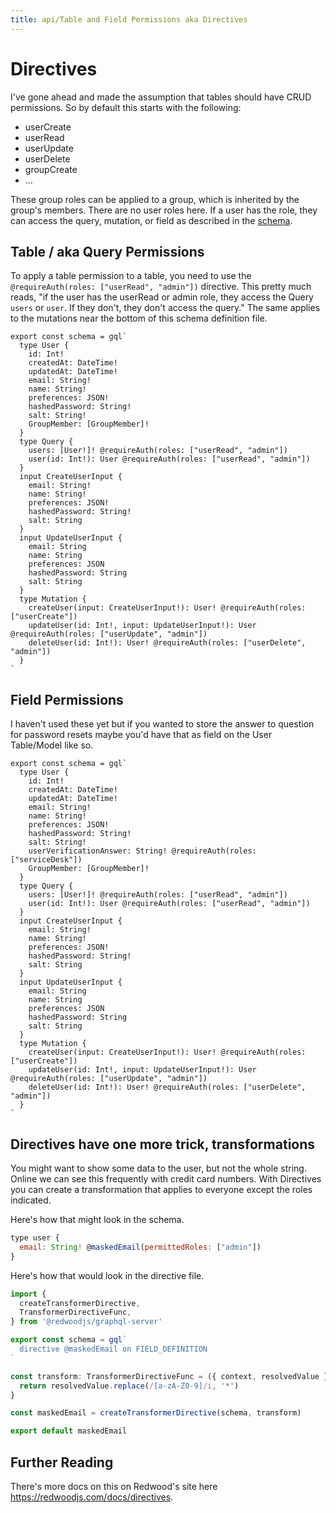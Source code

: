 ```yaml
---
title: api/Table and Field Permissions aka Directives
---
```


# Directives

I've gone ahead and made the assumption that tables should have CRUD permissions.  So by default this starts with the following:

- userCreate
- userRead
- userUpdate
- userDelete
- groupCreate
- ...

These group roles can be applied to a group, which is inherited by the group's members.  There are no user roles here.  If a user has the role, they can access the query, mutation, or field as described in the [schema](/docs/api/schema).

## Table / aka Query Permissions

To apply a table permission to a table, you need to use the `@requireAuth(roles: ["userRead", "admin"])` directive.  This pretty much reads, "if the user has the userRead or admin role, they access the Query `users` or `user`.  If they don't, they don't access the query."  The same applies to the mutations near the bottom of this schema definition file.

```js/13-14/
export const schema = gql`
  type User {
    id: Int!
    createdAt: DateTime!
    updatedAt: DateTime!
    email: String!
    name: String!
    preferences: JSON!
    hashedPassword: String!
    salt: String!
    GroupMember: [GroupMember]!
  }
  type Query {
    users: [User!]! @requireAuth(roles: ["userRead", "admin"])
    user(id: Int!): User @requireAuth(roles: ["userRead", "admin"])
  }
  input CreateUserInput {
    email: String!
    name: String!
    preferences: JSON!
    hashedPassword: String!
    salt: String
  }
  input UpdateUserInput {
    email: String
    name: String
    preferences: JSON
    hashedPassword: String
    salt: String
  }
  type Mutation {
    createUser(input: CreateUserInput!): User! @requireAuth(roles: ["userCreate"])
    updateUser(id: Int!, input: UpdateUserInput!): User @requireAuth(roles: ["userUpdate", "admin"])
    deleteUser(id: Int!): User! @requireAuth(roles: ["userDelete", "admin"])
  }
`
```

## Field Permissions

I haven't used these yet but if you wanted to store the answer to question for password resets maybe you'd have that as field on the User Table/Model like so.

```js/10/
export const schema = gql`
  type User {
    id: Int!
    createdAt: DateTime!
    updatedAt: DateTime!
    email: String!
    name: String!
    preferences: JSON!
    hashedPassword: String!
    salt: String!
    userVerificationAnswer: String! @requireAuth(roles: ["serviceDesk"])
    GroupMember: [GroupMember]!
  }
  type Query {
    users: [User!]! @requireAuth(roles: ["userRead", "admin"])
    user(id: Int!): User @requireAuth(roles: ["userRead", "admin"])
  }
  input CreateUserInput {
    email: String!
    name: String!
    preferences: JSON!
    hashedPassword: String!
    salt: String
  }
  input UpdateUserInput {
    email: String
    name: String
    preferences: JSON
    hashedPassword: String
    salt: String
  }
  type Mutation {
    createUser(input: CreateUserInput!): User! @requireAuth(roles: ["userCreate"])
    updateUser(id: Int!, input: UpdateUserInput!): User @requireAuth(roles: ["userUpdate", "admin"])
    deleteUser(id: Int!): User! @requireAuth(roles: ["userDelete", "admin"])
  }
`
```

## Directives have one more trick, transformations

You might want to show some data to the user, but not the whole string.  Online we can see this frequently with credit card numbers.  With Directives you can create a transformation that applies to everyone except the roles indicated.  

Here's how that might look in the schema.

```js
type user {
  email: String! @maskedEmail(permittedRoles: ["admin"])
}
```

Here's how that would look in the directive file.

```js
import {
  createTransformerDirective,
  TransformerDirectiveFunc,
} from '@redwoodjs/graphql-server'

export const schema = gql`
  directive @maskedEmail on FIELD_DEFINITION
`

const transform: TransformerDirectiveFunc = ({ context, resolvedValue }) => {
  return resolvedValue.replace(/[a-zA-Z0-9]/i, '*')
}

const maskedEmail = createTransformerDirective(schema, transform)

export default maskedEmail
```

## Further Reading

There's more docs on this on Redwood's site here <https://redwoodjs.com/docs/directives>.
